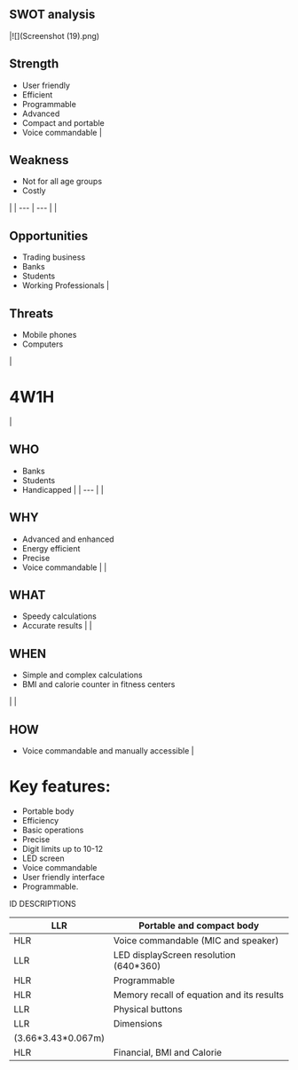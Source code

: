 ## SWOT analysis

|![](Screenshot (19).png)
## Strength


- User friendly
- Efficient
- Programmable
- Advanced
- Compact and portable
- Voice commandable
 |
## Weakness


- Not for all age groups
- Costly

 |
| --- | --- |
|
## Opportunities


- Trading business
- Banks
- Students
- Working Professionals
 |
## Threats


- Mobile phones
- Computers

 |

# 4W1H

|
## **WHO**


- Banks
- Students
- Handicapped
 |
| --- |
|
## **WHY**


- Advanced and enhanced
- Energy efficient
- Precise
- Voice commandable
 |
|
## **WHAT**


- Speedy calculations
- Accurate results
 |
|
## **WHEN**


- Simple and complex calculations
- BMI and calorie counter in fitness centers

 |
|
## **HOW**


- Voice commandable and manually accessible
 |

# Key features:

- Portable body
- Efficiency
- Basic operations
- Precise
- Digit limits up to 10-12
- LED screen
- Voice commandable
- User friendly interface
- Programmable.

ID DESCRIPTIONS

| LLR | Portable and compact body |
| --- | --- |
| HLR | Voice commandable (MIC and speaker) |
| LLR | LED displayScreen resolution (640\*360) |
| HLR | Programmable |
| HLR | Memory recall of equation and its results |
| LLR | Physical buttons |
| LLR | Dimensions
 (3.66\*3.43\*0.067m) |
| HLR | Financial, BMI and Calorie |
